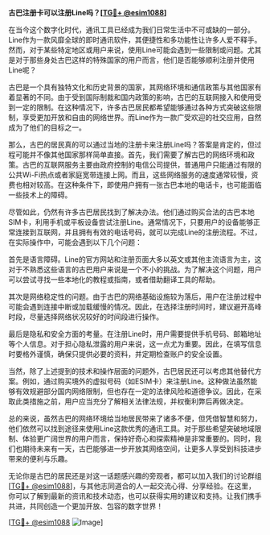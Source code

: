 **古巴注册卡可以注册Line吗？[[TG💪+ @esim1088](https://t.me/s/esim1088)]**

在当今这个数字化时代，通讯工具已经成为我们日常生活中不可或缺的一部分。Line作为一款风靡全球的即时通讯软件，其便捷性和多功能性让许多人爱不释手。然而，对于某些特定地区或用户来说，使用Line可能会遇到一些限制或问题。尤其是对于那些身处古巴这样的特殊国家的用户而言，他们是否能够顺利注册并使用Line呢？

古巴是一个具有独特文化和历史背景的国家，其网络环境和通信政策与其他国家有着显著的不同。由于受到国际制裁和国内政策的影响，古巴的互联网接入和使用受到一定的限制。在这种情况下，许多古巴居民都希望能够通过各种方式突破这些限制，享受更加开放和自由的网络世界。而Line作为一款广受欢迎的社交应用，自然成为了他们的目标之一。

那么，古巴的居民真的可以通过当地的注册卡来注册Line吗？答案是肯定的，但过程可能并不像其他国家那样简单直接。首先，我们需要了解古巴的网络环境和政策。古巴的互联网服务主要由政府控制的电信公司提供，普通用户只能通过有限的公共Wi-Fi热点或者家庭宽带连接上网。而且，这些网络服务的速度通常较慢，资费也相对较高。在这种条件下，即使用户拥有一张古巴本地的电话卡，也可能面临一些技术上的障碍。

尽管如此，仍然有许多古巴居民找到了解决办法。他们通过购买合法的古巴本地SIM卡，利用手机或平板设备尝试注册Line。通常情况下，只要用户的设备能够正常连接到互联网，并且拥有有效的电话号码，就可以完成Line的注册流程。不过，在实际操作中，可能会遇到以下几个问题：

首先是语言障碍。Line的官方网站和注册页面大多以英文或其他主流语言为主，这对于不熟悉这些语言的古巴用户来说是一个不小的挑战。为了解决这个问题，用户可以尝试寻找一些本地化的教程或指南，或者借助翻译工具的帮助。

其次是网络稳定性的问题。由于古巴的网络基础设施较为落后，用户在注册过程中可能会遇到连接中断或加载缓慢的情况。因此，在选择注册时间时，建议避开高峰时段，尽量选择网络状况较好的时间段进行操作。

最后是隐私和安全方面的考量。在注册Line时，用户需要提供手机号码、邮箱地址等个人信息。对于担心隐私泄露的用户来说，这一点尤为重要。因此，在填写信息时要格外谨慎，确保只提供必要的资料，并定期检查账户的安全设置。

当然，除了上述提到的技术和操作层面的问题外，古巴居民还可以考虑其他替代方案。例如，通过购买境外的虚拟号码（如ESIM卡）来注册Line。这种做法虽然能够有效规避部分国内网络限制，但也存在一定的法律风险和道德争议。因此，在采取此类措施之前，用户应当充分了解相关法律法规，并权衡利弊后再做决定。

总的来说，虽然古巴的网络环境给当地居民带来了诸多不便，但凭借智慧和努力，他们依然可以找到途径来使用Line这款优秀的通讯工具。对于那些希望突破地域限制、体验更广阔世界的用户而言，保持好奇心和探索精神是非常重要的。同时，我们也期待未来有一天，古巴能够进一步开放其网络空间，让更多人享受到科技进步带来的便利与乐趣。

无论你是古巴的居民还是对这一话题感兴趣的旁观者，都可以加入我们的讨论群组[[TG💪+ @esim1088](https://t.me/s/esim1088)]，与其他志同道合的人一起交流心得、分享经验。在这里，你可以了解到最新的资讯和技术动态，也可以获得实用的建议和支持。让我们携手共进，共同创造一个更加开放、包容的数字世界！

[[TG💪+ @esim1088](https://t.me/s/esim1088) ![Image](https://i.postimg.cc/4NQfJmqS/Snipaste-2025-05-13-00-14-12.png)]